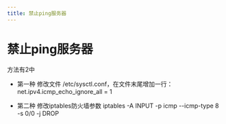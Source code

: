 ```yaml
---
title: 禁止ping服务器
---
```


# 禁止ping服务器

方法有2中

+ 第一种
修改文件 /etc/sysctl.conf，在文件末尾增加一行：
net.ipv4.icmp_echo_ignore_all = 1

+ 第二种
修改iptables防火墙参数
iptables -A INPUT -p icmp --icmp-type 8 -s 0/0 -j DROP


